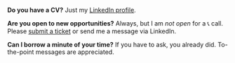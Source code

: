 **Do you have a CV?**
Just my [LinkedIn profile](https://www.linkedin.com/in/wybe).

**Are you open to new opportunities?**
Always, but I am _not open_ for a 📞 call. Please [submit a ticket](https://github.com/wvbe/wvbe/issues/new) or send me a message via LinkedIn.

**Can I borrow a minute of your time?**
If you have to ask, you already did. To-the-point messages are appreciated.